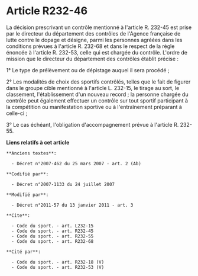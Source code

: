 # Article R232-46

La décision prescrivant un contrôle mentionné à l'article R. 232-45 est prise par le directeur du département des contrôles
de l'Agence française de lutte contre le dopage et désigne, parmi les personnes agréées dans les conditions prévues à
l'article R. 232-68 et dans le respect de la règle énoncée à l'article R. 232-53, celle qui est chargée du contrôle. L'ordre
de mission que le directeur du département des contrôles établit précise : 

1° Le type de prélèvement ou de dépistage auquel il sera procédé ; 

2° Les modalités de choix des sportifs contrôlés, telles que le fait de figurer dans le groupe cible mentionné à l'article L.
232-15, le tirage au sort, le classement, l'établissement d'un nouveau record ; la personne chargée du contrôle peut
également effectuer un contrôle sur tout sportif participant à la compétition ou manifestation sportive ou à l'entraînement
préparant à celle-ci ; 

3° Le cas échéant, l'obligation d'accompagnement prévue à l'article R. 232-55.

**Liens relatifs à cet article**

	**Anciens textes**:

	  - Décret n°2007-462 du 25 mars 2007 - art. 2 (Ab)

	**Codifié par**:

	  - Décret n°2007-1133 du 24 juillet 2007

	**Modifié par**:

	  - Décret n°2011-57 du 13 janvier 2011 - art. 3

	**Cite**:

	  - Code du sport. - art. L232-15
	  - Code du sport. - art. R232-45
	  - Code du sport. - art. R232-55
	  - Code du sport. - art. R232-68

	**Cité par**:

	  - Code du sport. - art. R232-18 (V)
	  - Code du sport. - art. R232-53 (V)
